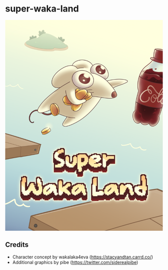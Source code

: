 # super-waka-land

![Super Waka Land logo](src/static/images/banner.png)

## Credits

 - Character concept by wakalaka4eva (https://stacyandtan.carrd.co/)
 - Additional graphics by pibe (https://twitter.com/siderealpibe)

